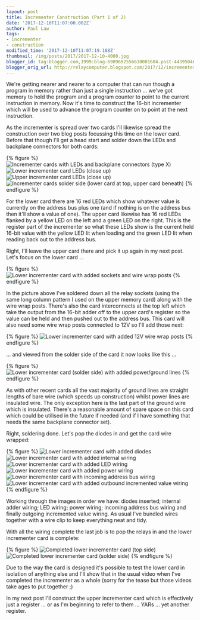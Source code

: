 ```yaml
---
layout: post
title: Incrementer Construction (Part 1 of 2)
date: '2017-12-10T11:07:00.002Z'
author: Paul Law
tags:
- incrementer
- construction
modified_time: '2017-12-10T11:07:19.188Z'
thumbnail: /img/posts/2017/2017-12-10-4000.jpg
blogger_id: tag:blogger.com,1999:blog-6989692556630001604.post-4439504623012249903
blogger_orig_url: http://relaycomputer.blogspot.com/2017/12/incrementer-construction-part-1-of-2.html
---
```


We're getting nearer and nearer to a computer that can run though a 
program in memory rather than just a single instruction ... we've got memory 
to hold the program and a program counter to point to the current instruction 
in memory. Now it's time to construct the 16-bit incrementer which will be 
used to advance the program counter on to point at the next instruction.

As the incrementer is spread over two cards I'll likewise spread the 
construction over two blog posts focussing this time on the lower card. Before 
that though I'll get a head start and solder down the LEDs and backplane 
connectors for both cards:

{% figure %}
![Incrementer cards with LEDs and backplane connectors (type X)](/assets/img/posts/2017/2017-12-10-0000.jpg)
![Lower incrementer card LEDs (close up)](/assets/img/posts/2017/2017-12-10-0001.jpg)
![Upper incrementer card LEDs (close up)](/assets/img/posts/2017/2017-12-10-0002.jpg)
![Incrementer cards solder side (lower card at top, upper card beneath)](/assets/img/posts/2017/2017-12-10-0003.jpg)
{% endfigure %}

For the lower card there are 16 red 
LEDs which show whatever value is currently on the address bus plus one (and 
if nothing is on the address bus then it'll show a value of one). The upper 
card likewise has 16 red LEDs flanked by a yellow LED on the left and a green 
LED on the right. This is the register part of the incrementer so what these 
LEDs show is the current held 16-bit value with the yellow LED lit when 
loading and the green LED lit when reading back out to the address bus.

Right, I'll leave the upper card there and pick it up again in my next 
post. Let's focus on the lower card ...

{% figure %}
![Lower incrementer card with added sockets and wire wrap posts](/assets/img/posts/2017/2017-12-10-0004.jpg)
{% endfigure %}

In the picture above I've soldered down 
all the relay sockets (using the same long column pattern I used on the upper 
memory card) along with the wire wrap posts. There's also the card 
interconnects at the top left which take the output from the 16-bit adder off 
to the upper card's register so the value can be held and then pushed out to 
the address bus. This card will also need some wire wrap posts connected to 
12V so I'll add those next:

{% figure %}
![Lower incrementer card with added 12V wire wrap posts](/assets/img/posts/2017/2017-12-10-0005.jpg)
{% endfigure %}

... and viewed from the solder side of 
the card it now looks like this ...

{% figure %}
![Lower incrementer card (solder side) with added power/ground lines](/assets/img/posts/2017/2017-12-10-0006.jpg)
{% endfigure %}

As with other recent cards all the vast 
majority of ground lines are straight lengths of bare wire (which speeds up 
construction) whilst power lines are insulated wire. The only exception here 
is the last part of the ground wire which is insulated. There's a reasonable 
amount of spare space on this card which could be utilised in the future if 
needed (and if I have something that needs the same backplane connector 
set).

Right, soldering done. Let's pop the diodes in and get the 
card wire wrapped:

{% figure %}
![Lower incrementer card with added diodes](/assets/img/posts/2017/2017-12-10-0007.jpg)
![Lower incrementer card with added internal wiring](/assets/img/posts/2017/2017-12-10-0008.jpg)
![Lower incrementer card with added LED wiring](/assets/img/posts/2017/2017-12-10-0009.jpg)
![Lower incrementer card with added power wiring](/assets/img/posts/2017/2017-12-10-0010.jpg)
![Lower incrementer card with incoming address bus wiring](/assets/img/posts/2017/2017-12-10-0011.jpg)
![Lower incrementer card with added outbound incremented value wiring](/assets/img/posts/2017/2017-12-10-0012.jpg)
{% endfigure %}

Working through the images in order we 
have: diodes inserted; internal adder wiring; LED wiring; power wiring; 
incoming address bus wiring and finally outgoing incremented value wiring. As 
usual I've bundled wires together with a wire clip to keep everything neat and 
tidy.

With all the wiring complete the last job is to pop the 
relays in and the lower incrementer card is complete:

{% figure %}
![Completed lower incrementer card (top side)](/assets/img/posts/2017/2017-12-10-0013.jpg)
![Completed lower incrementer card (solder side)](/assets/img/posts/2017/2017-12-10-0014.jpg)
{% endfigure %}

Due to the way the card is designed 
it's possible to test the lower card in isolation of anything else and I'll 
show that in the usual video when I've completed the incrementer as a whole 
(sorry for the tease but those videos take ages to put together ;)

In my next post I'll construct the upper incrementer card which is 
effectively just a register ... or as I'm beginning to refer to them ... YARs 
... yet another register. 
